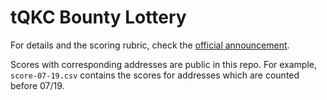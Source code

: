 # tQKC Bounty Lottery

For details and the scoring rubric, check the [official announcement](https://steemit.com/quarkchain/@quarkchain/load-test-schedule-testnet-token-distribution-and-lottery-plan).

Scores with corresponding addresses are public in this repo. For example, `score-07-19.csv` contains the scores for addresses which are counted before 07/19.
